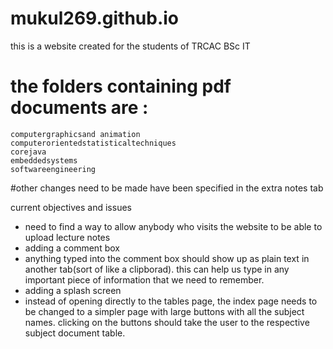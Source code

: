 # mukul269.github.io

this is a website created for the students of TRCAC BSc IT

# the folders containing pdf documents are :
	computergraphicsand animation
	computerorientedstatisticaltechniques
	corejava
	embeddedsystems
	softwareengineering

#other changes need to be made have been specified in the extra notes tab

current objectives and issues
- need to find a way to allow anybody who visits the website to be able to upload 	lecture notes
- adding a comment box
- anything typed into the comment box should show up as plain text in another 	tab(sort of like a clipborad). this can help us type in any important piece of 	information that we need to remember.
- adding a splash screen
- instead of opening directly to the tables page, the index page needs to be changed to a simpler page with large buttons with all the subject names. clicking on the buttons should take the user to the respective subject document table.